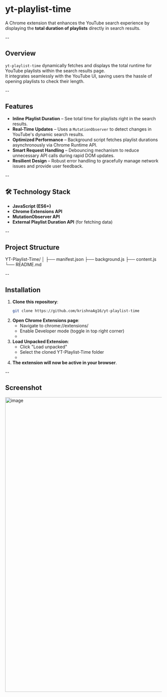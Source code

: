# yt-playlist-time

A Chrome extension that enhances the YouTube search experience by displaying the **total duration of playlists** directly in search results.

--

## Overview
`yt-playlist-time` dynamically fetches and displays the total runtime for YouTube playlists within the search results page.  
It integrates seamlessly with the YouTube UI, saving users the hassle of opening playlists to check their length.

--

## Features
- **Inline Playlist Duration** – See total time for playlists right in the search results.
- **Real-Time Updates** – Uses a `MutationObserver` to detect changes in YouTube's dynamic search results.
- **Optimized Performance** – Background script fetches playlist durations asynchronously via Chrome Runtime API.
- **Smart Request Handling** – Debouncing mechanism to reduce unnecessary API calls during rapid DOM updates.
- **Resilient Design** – Robust error handling to gracefully manage network issues and provide user feedback.

--

## 🛠 Technology Stack
- **JavaScript (ES6+)**
- **Chrome Extensions API**
- **MutationObserver API**
- **External Playlist Duration API** (for fetching data)

--

## Project Structure

YT-Playlist-Time/
│
├── manifest.json 
├── background.js 
├── content.js 
└── README.md

--

## Installation
1. **Clone this repository**:
   ```bash
   git clone https://github.com/krishnaAg16/yt-playlist-time
   
2. **Open Chrome Extensions page**:
   -  Navigate to chrome://extensions/
   -  Enable Developer mode (toggle in top right corner)
   -  
3. **Load Unpacked Extension**:
   -  Click "Load unpacked"
   -  Select the cloned YT-Playlist-Time folder
   -  
4. **The extension will now be active in your browser**.

--

## Screenshot
<img width="1895" height="949" alt="image" src="https://github.com/user-attachments/assets/f64f3e07-2815-47b5-baf7-be9e98b57e47" />

